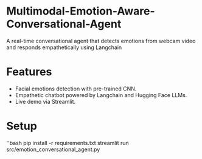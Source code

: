# Multimodal-Emotion-Aware-Conversational-Agent
A real-time conversational agent that detects emotions from webcam video and responds empathetically using Langchain

# Features 
- Facial emotions detection with pre-trained CNN.
- Empathetic chatbot powered by Langchain and Hugging Face LLMs.
- Live demo via Streamlit.

# Setup 
''bash 
pip install -r requirements.txt 
streamlit run src/emotion_conversational_agent.py
